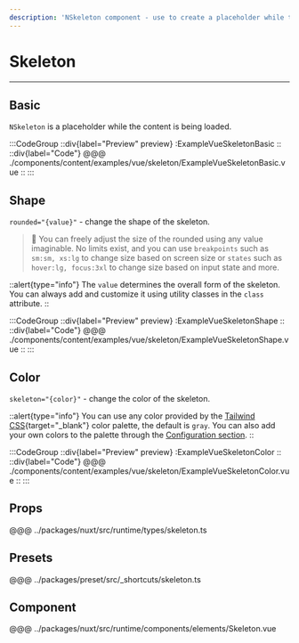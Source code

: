 ```yaml
---
description: 'NSkeleton component - use to create a placeholder while the content is being loaded.'
---
```


# Skeleton

---

## Basic

`NSkeleton` is a placeholder while the content is being loaded.

:::CodeGroup
::div{label="Preview" preview}
  :ExampleVueSkeletonBasic
::
::div{label="Code"}
@@@ ./components/content/examples/vue/skeleton/ExampleVueSkeletonBasic.vue
::
:::

## Shape

`rounded="{value}"` - change the shape of the skeleton.

> 🚀 You can freely adjust the size of the rounded using any value imaginable. No limits exist, and you can use `breakpoints` such as `sm:sm, xs:lg` to change size based on screen size or `states` such as `hover:lg, focus:3xl` to change size based on input state and more.

::alert{type="info"}
The `value` determines the overall form of the skeleton. You can always add and customize it using utility classes in the `class` attribute.
::

:::CodeGroup
::div{label="Preview" preview}
  :ExampleVueSkeletonShape
::
::div{label="Code"}
@@@ ./components/content/examples/vue/skeleton/ExampleVueSkeletonShape.vue
::
:::

## Color

`skeleton="{color}"` - change the color of the skeleton.

::alert{type="info"}
You can use any color provided by the [Tailwind CSS](https://tailwindcss.com/docs/customizing-colors){target="_blank"} color palette, the default is `gray`. You can also add your own colors to the palette through the [Configuration section](/#getting-started/configuration).
::

:::CodeGroup
::div{label="Preview" preview}
  :ExampleVueSkeletonColor
::
::div{label="Code"}
@@@ ./components/content/examples/vue/skeleton/ExampleVueSkeletonColor.vue
::
:::

## Props
@@@ ../packages/nuxt/src/runtime/types/skeleton.ts

## Presets
@@@ ../packages/preset/src/_shortcuts/skeleton.ts

## Component
@@@ ../packages/nuxt/src/runtime/components/elements/Skeleton.vue
